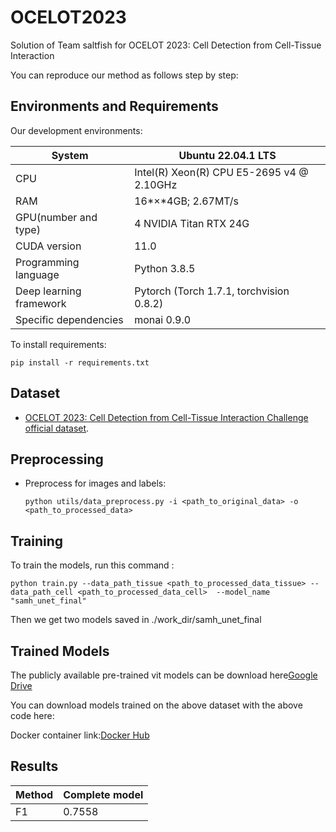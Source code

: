 # OCELOT2023
Solution of Team saltfish for OCELOT 2023: Cell Detection from Cell-Tissue Interaction

You can reproduce our method as follows step by step:


## Environments and Requirements

Our development environments:

| System                  | Ubuntu 22.04.1 LTS                         |
| ----------------------- | ------------------------------------------ |
| CPU                     | Intel(R) Xeon(R) CPU E5-2695 v4 @ 2.10GHz  |
| RAM                     | 16*×*4GB; 2.67MT/s                         |
| GPU(number and type)    | 4 NVIDIA Titan RTX 24G                   |
| CUDA version            | 11.0                                       |
| Programming language    | Python 3.8.5                              |
| Deep learning framework | Pytorch (Torch 1.7.1, torchvision 0.8.2) |
| Specific dependencies   | monai 0.9.0                                |

To install requirements:

```setup
pip install -r requirements.txt
```

## Dataset

-  [OCELOT 2023: Cell Detection from Cell-Tissue Interaction Challenge official dataset](https://ocelot2023.grand-challenge.org/datasets/).

## Preprocessing

- Preprocess for images and labels:

  ```
  python utils/data_preprocess.py -i <path_to_original_data> -o <path_to_processed_data>
  ```
## Training

To train the models, run this command :

  ```
  python train.py --data_path_tissue <path_to_processed_data_tissue> --data_path_cell <path_to_processed_data_cell>  --model_name "samh_unet_final"
  ```
Then we get two models saved in ./work_dir/samh_unet_final

## Trained Models
The publicly available pre-trained vit models can be download here[Google Drive](https://drive.google.com/drive/folders/1UVwNHj9Y47j516SEUdtn1nlDau1kksDj)

You can download models trained on the above dataset with the above code here:


Docker  container link:[Docker Hub](https://hub.docker.com/repository/docker/zyleeustc/ocelot2023/general)

## Results
  | Method | Complete model |
  | ------ | -------------- |
  | F1     |  0.7558        |
